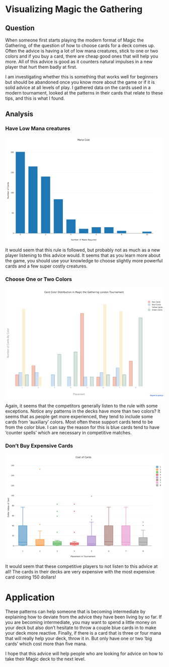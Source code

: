 # Visualizing Magic the Gathering


## Question

When someone first starts playing the modern format of Magic the Gathering, of the question of how to choose cards for a deck comes up. Often the advice is having a lot of low mana creatures, stick to one or two colors and if you buy a card, there are cheap good ones that will help you more. All of this advice is good as it counters natural impulses in a new player that hurt them badly at first.

I am investigating whether this is something that works well for beginners but should be abandoned once you know more about the game or if it is solid advice at all levels of play. I gathered data on the cards used in a modern tournament, looked at the patterns in their cards that relate to these tips, and this is what I found.
## Analysis

### Have Low Mana creatures
![The distribution of Mana required to play cards in the tournament](histogram.png)

It would seem that this rule is followed, but probably not as much as a new player listening to this advice would. It seems that as you learn more about the game, you should use your knowledge to choose slightly more powerful cards and a few super costly creatures. 


### Choose One or Two Colors
![Colors by Position](grouped.png)


Again, it seems that the competitors generally listen to the rule with some exceptions. Notice any patterns in the decks have more than two colors? It seems that as people get more experienced, they tend to include some cards from ‘auxiliary’ colors. Most often these support cards tend to be from the color blue. I can say the reason for this is blue cards tend to have ‘counter spells’ which are necessary in competitive matches. 


### Don’t Buy Expensive Cards
![Cost of Cards against Position](cost.png)

It would seem that these competitive players to not listen to this advice at all! The cards in their decks are very expensive with the most expensive card costing 150 dollars! 

# Application
These patterns can help someone that is becoming intermediate by explaining how to deviate from the advice they have been living by so far. If you are becoming intermediate, you may want to spend a little money on your deck but also don’t hesitate to throw a couple blue cards in to make your deck more reactive. Finally, if there is a card that is three or four mana that will really help your deck, throw it in. But only have one or two ‘big cards’ which cost more than five mana.

I hope that this advice will help people who are looking for advice on how to take their Magic deck to the next level.
